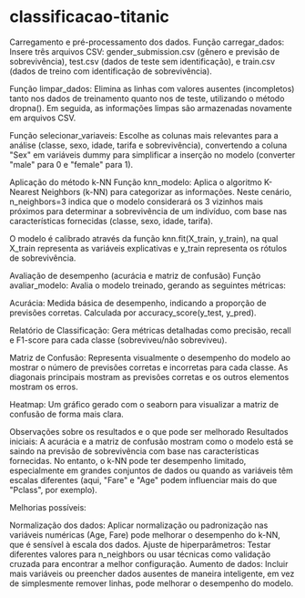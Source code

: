 # classificacao-titanic

Carregamento e pré-processamento dos dados.
Função carregar_dados: Insere três arquivos CSV: gender_submission.csv (gênero e previsão de sobrevivência), test.csv (dados de teste sem identificação), e train.csv (dados de treino com identificação de sobrevivência).

Função limpar_dados: Elimina as linhas com valores ausentes (incompletos) tanto nos dados de treinamento quanto nos de teste, utilizando o método dropna(). Em seguida, as informações limpas são armazenadas novamente em arquivos CSV.

Função selecionar_variaveis: Escolhe as colunas mais relevantes para a análise (classe, sexo, idade, tarifa e sobrevivência), convertendo a coluna "Sex" em variáveis dummy para simplificar a inserção no modelo (converter "male" para 0 e "female" para 1).

Aplicação do método k-NN
Função knn_modelo: Aplica o algoritmo K-Nearest Neighbors (k-NN) para categorizar as informações. Neste cenário, n_neighbors=3 indica que o modelo considerará os 3 vizinhos mais próximos para determinar a sobrevivência de um indivíduo, com base nas características fornecidas (classe, sexo, idade, tarifa).

O modelo é calibrado através da função knn.fit(X_train, y_train), na qual X_train representa as variáveis explicativas e y_train representa os rótulos de sobrevivência.

Avaliação de desempenho (acurácia e matriz de confusão)
Função avaliar_modelo: Avalia o modelo treinado, gerando as seguintes métricas:

Acurácia: Medida básica de desempenho, indicando a proporção de previsões corretas. Calculada por accuracy_score(y_test, y_pred).

Relatório de Classificação: Gera métricas detalhadas como precisão, recall e F1-score para cada classe (sobreviveu/não sobreviveu).

Matriz de Confusão: Representa visualmente o desempenho do modelo ao mostrar o número de previsões corretas e incorretas para cada classe. As diagonais principais mostram as previsões corretas e os outros elementos mostram os erros.

Heatmap: Um gráfico gerado com o seaborn para visualizar a matriz de confusão de forma mais clara.

Observações sobre os resultados e o que pode ser melhorado
Resultados iniciais: A acurácia e a matriz de confusão mostram como o modelo está se saindo na previsão de sobrevivência com base nas características fornecidas. No entanto, o k-NN pode ter desempenho limitado, especialmente em grandes conjuntos de dados ou quando as variáveis têm escalas diferentes (aqui, "Fare" e "Age" podem influenciar mais do que "Pclass", por exemplo).

Melhorias possíveis:

Normalização dos dados: Aplicar normalização ou padronização nas variáveis numéricas (Age, Fare) pode melhorar o desempenho do k-NN, que é sensível à escala dos dados.
Ajuste de hiperparâmetros: Testar diferentes valores para n_neighbors ou usar técnicas como validação cruzada para encontrar a melhor configuração.
Aumento de dados: Incluir mais variáveis ou preencher dados ausentes de maneira inteligente, em vez de simplesmente remover linhas, pode melhorar o desempenho do modelo.
